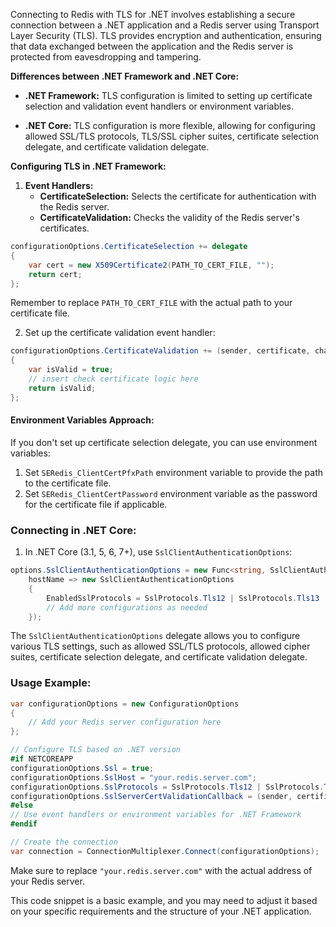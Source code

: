 Connecting to Redis with TLS for .NET involves establishing a secure connection between a .NET application and a Redis server using Transport Layer Security (TLS). TLS provides encryption and authentication, ensuring that data exchanged between the application and the Redis server is protected from eavesdropping and tampering.

**Differences between .NET Framework and .NET Core:**

- **.NET Framework:** TLS configuration is limited to setting up certificate selection and validation event handlers or environment variables.

- **.NET Core:** TLS configuration is more flexible, allowing for configuring allowed SSL/TLS protocols, TLS/SSL cipher suites, certificate selection delegate, and certificate validation delegate.

**Configuring TLS in .NET Framework:**

1. **Event Handlers:**
   - **CertificateSelection:** Selects the certificate for authentication with the Redis server.
   - **CertificateValidation:** Checks the validity of the Redis server's certificates.
 
```csharp
configurationOptions.CertificateSelection += delegate 
{
    var cert = new X509Certificate2(PATH_TO_CERT_FILE, "");
    return cert;
};
```
Remember to replace `PATH_TO_CERT_FILE` with the actual path to your certificate file.

2. Set up the certificate validation event handler:

```csharp
configurationOptions.CertificateValidation += (sender, certificate, chain, errors) =>
{
    var isValid = true;
    // insert check certificate logic here
    return isValid;
};
```

#### Environment Variables Approach:

If you don't set up certificate selection delegate, you can use environment variables:

1. Set `SERedis_ClientCertPfxPath` environment variable to provide the path to the certificate file.
2. Set `SERedis_ClientCertPassword` environment variable as the password for the certificate file if applicable.

### Connecting in .NET Core:

1. In .NET Core (3.1, 5, 6, 7+), use `SslClientAuthenticationOptions`:

```csharp
options.SslClientAuthenticationOptions = new Func<string, SslClientAuthenticationOptions>(
    hostName => new SslClientAuthenticationOptions
    {
        EnabledSslProtocols = SslProtocols.Tls12 | SslProtocols.Tls13
        // Add more configurations as needed
    });
```

The `SslClientAuthenticationOptions` delegate allows you to configure various TLS settings, such as allowed SSL/TLS protocols, allowed cipher suites, certificate selection delegate, and certificate validation delegate.

### Usage Example:

```csharp
var configurationOptions = new ConfigurationOptions
{
    // Add your Redis server configuration here
};

// Configure TLS based on .NET version
#if NETCOREAPP
configurationOptions.Ssl = true;
configurationOptions.SslHost = "your.redis.server.com";
configurationOptions.SslProtocols = SslProtocols.Tls12 | SslProtocols.Tls13;
configurationOptions.SslServerCertValidationCallback = (sender, certificate, chain, errors) => true;
#else
// Use event handlers or environment variables for .NET Framework
#endif

// Create the connection
var connection = ConnectionMultiplexer.Connect(configurationOptions);
```

Make sure to replace `"your.redis.server.com"` with the actual address of your Redis server.

This code snippet is a basic example, and you may need to adjust it based on your specific requirements and the structure of your .NET application.
